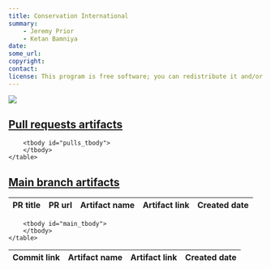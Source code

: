 ```yaml
---
title: Conservation International
summary:
    - Jeremy Prior
    - Ketan Bamniya
date:
some_url:
copyright:
contact:
license: This program is free software; you can redistribute it and/or modify it under the terms of the GNU Affero General Public License as published by the Free Software Foundation; either version 3 of the License, or (at your option) any later version.
---
```


<html>
<head>
</head>

<body>
<div id="loading_div" style="align-content: center;">

<img src="https://ConservationInternational.github.io/cplus-plugin/user/guide/img/icon_loading.gif" style="align-content: center; background:transparent;"/>
</div>
<div>
    <h2><a href="#pull"> Pull requests artifacts </a></h2>
</div>
<div id="pull_artifacts">
    <table>
        <thead>
        <tr>
        <th>PR title</th>
        <th>PR url</th>
        <th>Artifact name</th>
        <th>Artifact link</th>
        <th>Created date</th>
        </tr>
        </thead>

        <tbody id="pulls_tbody">
        </tbody>
    </table>
</div>

<div>
    <h2><a href="#main"> Main branch artifacts </a></h2>
</div>
<div id="main_artifacts">
    <table>
        <thead>
        <tr>
        <th>Commit link</th>
        <th>Artifact name</th>
        <th>Artifact link</th>
        <th>Created date</th>
        </tr>
        </thead>

        <tbody id="main_tbody">
        </tbody>
    </table>
</div>

</body>

<script type="module">
import { Octokit, App } from "https://esm.sh/octokit";
const octokit = new Octokit();

const pulls = await octokit.request(
"GET /repos/ConservationInternational/cplus-plugin/pulls",
{'state':'all'}
);

const fetched_artifacts = await octokit.request(
"GET /repos/ConservationInternational/cplus-plugin/actions/artifacts",
{'per_page': 30}
);

const pulls_artifacts = [];
const commits_artifacts = [];

const artifacts_comments = [];


for ( const pull of pulls.data ){
    const head_sha = pull['head']['sha'];
    const pull_artifact = {};
    const artifact_comments = [];

    if (pull == undefined)
        continue;

    for ( const artifact of fetched_artifacts.data.artifacts){

        if ( artifact['workflow_run']['head_sha'] == head_sha &&
            artifact['name'].indexOf('cplus_plugin') != -1 ){
            pull_artifact['pull'] = pull;
            pull_artifact['artifact'] = artifact;
            artifact_comments['artifact'] = artifact;
            artifact_comments['comments'] = pull['comments_url'];
            
        }
    }
    pulls_artifacts.push(pull_artifact);
    artifacts_comments.push(artifact_comments);
}

for ( const artifact of fetched_artifacts.data.artifacts){

    if ( artifact['name'].indexOf('cplus_plugin') == -1){
        continue;
    }
    const commit = await octokit.request(
    "GET /repos/ConservationInternational/cplus-plugin/commits/"+
    artifact['workflow_run']['head_sha'] 
    );

    if ( commit == undefined | commit.data.parents.length < 2 ){
        continue;
    }

    const commit_artifact = {
        'commit': commit,
        'artifact': artifact
    };

    commits_artifacts.push(commit_artifact);
}

const pulls_tbody = document.getElementById('pulls_tbody');
const main_tbody = document.getElementById('main_tbody');

for (const pull_artifact of pulls_artifacts){

        if (pull_artifact['pull'] == undefined)
        {
            continue;
        }

     const tr = document.createElement('tr');
     const first_td = document.createElement('td');
     const second_td = document.createElement('td');
     const third_td = document.createElement('td');
     const fourth_td = document.createElement('td');
     const fifth_td = document.createElement('td');

     const pull_link = document.createElement("a");
     const link_node = document.createTextNode(
      pull_artifact['pull']['title']
      );

     pull_link.appendChild(link_node);
     pull_link.textContent = pull_artifact['pull']['html_url'];
     pull_link.title = pull_artifact['pull']['html_url'];
     pull_link.href = pull_artifact['pull']['html_url'];

     first_td.appendChild(link_node);
     second_td.appendChild(pull_link);

     tr.appendChild(first_td);
     tr.appendChild(second_td);

     const artifact_link = document.createElement("a");
     const second_link_node = document.createTextNode(
        pull_artifact['artifact']['name']
     );
     const date_node = document.createTextNode(
        pull_artifact['artifact']['created_at']
     );
     artifact_link.appendChild(second_link_node);
     artifact_link.textContent = pull_artifact['artifact']['archive_download_url'];
     artifact_link.href = pull_artifact['artifact']['archive_download_url'];
     artifact_link.id = pull_artifact['artifact']['name'];

     third_td.appendChild(second_link_node);
     fourth_td.appendChild(artifact_link);
     fifth_td.appendChild(date_node);

     tr.appendChild(third_td);
     tr.appendChild(fourth_td);
     tr.appendChild(fifth_td);

     pulls_tbody.appendChild(tr)
}

for( const artifact_comment of artifacts_comments){
    if (artifact_comment['comments'] === undefined)
        continue;
    const comments = await fetch(artifact_comment['comments']);

    const result = comments.json().then(function(results){
        for(const comment of results){
            if (comment.body.indexOf("Download the plugin zip file here") != -1){
                const artifact_link_regex = /(https?:\/\/[^ ]*)/;
                const matches = comment.body.match(artifact_link_regex);
                const art_link = matches[0];

                const artifact_name = artifact_comment['artifact']['name'];
                const artifact_url = art_link.split("\n")[0];
        
                const pull_artifact = document.getElementById(artifact_name);
        
                if( pull_artifact == undefined){
                    continue;
                }
                pull_artifact.textContent = artifact_url;
                pull_artifact.href = artifact_url;
            }
        }
    })
}


for (const commit_artifact of commits_artifacts){

     if (commit_artifact['commit'] === undefined)
         continue;

     const tr = document.createElement('tr');
     const first_td = document.createElement('td');
     const second_td = document.createElement('td');
     const third_td = document.createElement('td');
     const fourth_td = document.createElement('td');
     const fifth_td = document.createElement('td');

     const pull_link = document.createElement("a");
     const link_node = document.createTextNode(
        commit_artifact['commit']['data']['sha']
     );

     pull_link.appendChild(link_node);
     pull_link.textContent = commit_artifact['commit']['data']['html_url'];
     pull_link.title = commit_artifact['commit']['data']['html_url'];
     pull_link.href = commit_artifact['commit']['data']['html_url'];

     first_td.appendChild(link_node);
     second_td.appendChild(pull_link);

     tr.appendChild(second_td);

     const artifact_link = document.createElement("a");
     const second_link_node = document.createTextNode(
        commit_artifact['artifact']['name']
     );
     const date_node = document.createTextNode(
        commit_artifact['artifact']['created_at']
     );
     artifact_link.appendChild(second_link_node);
     artifact_link.textContent = commit_artifact['artifact']['archive_download_url'];
     artifact_link.href = commit_artifact['artifact']['archive_download_url'];

     third_td.appendChild(second_link_node);
     artifact_link.id = commit_artifact['artifact']['name'];
     fourth_td.appendChild(artifact_link);
     fifth_td.appendChild(date_node);

     tr.appendChild(third_td);
     tr.appendChild(fourth_td);
     tr.appendChild(fifth_td);

     main_tbody.appendChild(tr)

}

const response = await fetch(
"https://raw.githubusercontent.com/ConservationInternational/cplus-plugin/docs/docs/administrator/repository/artifacts_list.txt"
);

const file_text_promise = response.text();

const res = file_text_promise.then(function(result){
    const art_list = result.split("\n");

    for( const art of art_list){
        if( art === ""){
            continue;
        }
        const parts = art.split(" - ");
        const artifact_name = parts[0].trim();
        const artifact_url = parts[1].trim();

        const main_artifact = document.getElementById(artifact_name);

        if( main_artifact == undefined){
            continue;
        }
        main_artifact.textContent = artifact_url;
        main_artifact.href = artifact_url;
    }

    const loading_div = document.getElementById('loading_div');
    loading_div.remove();
});


</script>

</html>
